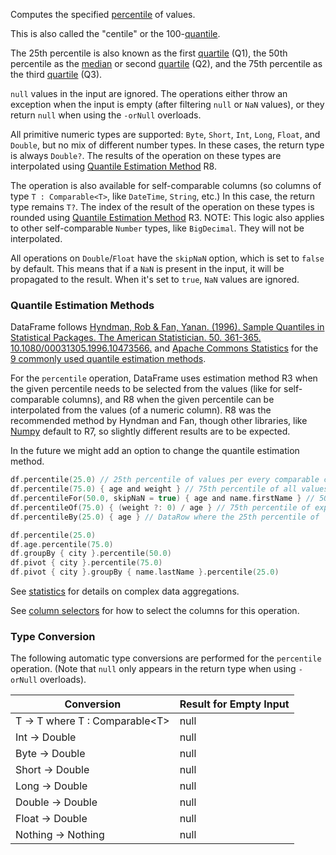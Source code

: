 [//]: # (title: percentile)

<!---IMPORT org.jetbrains.kotlinx.dataframe.samples.api.Analyze-->

Computes the specified [percentile](https://en.wikipedia.org/wiki/Percentile) of values.

This is also called the "centile" or the 100-[quantile](https://en.wikipedia.org/wiki/Quantile).

The 25th percentile is also known as the first [quartile](https://en.wikipedia.org/wiki/Quartile) (Q1),
the 50th percentile as the [median](median.md) or second [quartile](https://en.wikipedia.org/wiki/Quartile) (Q2),
and the 75th percentile as the third [quartile](https://en.wikipedia.org/wiki/Quartile) (Q3).

`null` values in the input are ignored.
The operations either throw an exception when the input is empty (after filtering `null` or `NaN` values),
or they return `null` when using the `-orNull` overloads.

All primitive numeric types are supported: `Byte`, `Short`, `Int`, `Long`, `Float`, and `Double`,
but no mix of different number types.
In these cases, the return type is always `Double?`.
The results of the operation on these types are interpolated using
[Quantile Estimation Method](#quantile-estimation-methods) R8.

The operation is also available for self-comparable columns
(so columns of type `T : Comparable<T>`, like `DateTime`, `String`, etc.)
In this case, the return type remains `T?`.
The index of the result of the operation on these types is rounded using
[Quantile Estimation Method](#quantile-estimation-methods) R3.
NOTE: This logic also applies to other self-comparable `Number` types, like `BigDecimal`.
They will not be interpolated.

All operations on `Double`/`Float` have the `skipNaN` option, which is
set to `false` by default. This means that if a `NaN` is present in the input, it will be propagated to the result.
When it's set to `true`, `NaN` values are ignored.

### Quantile Estimation Methods

DataFrame
follows [Hyndman, Rob & Fan, Yanan. (1996). Sample Quantiles in Statistical Packages. The American Statistician. 50. 361-365. 10.1080/00031305.1996.10473566.](https://www.researchgate.net/publication/222105754_Sample_Quantiles_in_Statistical_Packages)
and [Apache Commons Statistics](https://svn.apache.org/repos/infra/websites/production/commons/content/proper/commons-statistics/commons-statistics-docs/apidocs/org/apache/commons/statistics/descriptive/Quantile.EstimationMethod.html)
for
the [9 commonly used quantile estimation methods](https://en.wikipedia.org/wiki/Quantile#Estimating_quantiles_from_a_sample).

For the `percentile` operation, DataFrame uses estimation method R3 when the given percentile needs
to be selected from the values (like for self-comparable columns), and R8 when the given percentile can be
interpolated from the values (of a numeric column).
R8 was the recommended method by Hyndman and Fan,
though other libraries, like [Numpy](https://numpy.org/doc/2.1/reference/generated/numpy.quantile.html)
default to R7, so slightly different results are to be expected.

In the future we might add an option to change the quantile estimation method.

<!---FUN percentileModes-->

```kotlin
df.percentile(25.0) // 25th percentile of values per every comparable column
df.percentile(75.0) { age and weight } // 75th percentile of all values in `age` and `weight`
df.percentileFor(50.0, skipNaN = true) { age and name.firstName } // 50th percentile of values per `age` and `firstName` separately
df.percentileOf(75.0) { (weight ?: 0) / age } // 75th percentile of expression evaluated for every row
df.percentileBy(25.0) { age } // DataRow where the 25th percentile of `age` lies (index rounded using R3)
```

<!---END-->

<!---FUN percentileAggregations-->

```kotlin
df.percentile(25.0)
df.age.percentile(75.0)
df.groupBy { city }.percentile(50.0)
df.pivot { city }.percentile(75.0)
df.pivot { city }.groupBy { name.lastName }.percentile(25.0)
```

<!---END-->

See [statistics](summaryStatistics.md#groupby-statistics) for details on complex data aggregations.

See [column selectors](ColumnSelectors.md) for how to select the columns for this operation.

### Type Conversion

The following automatic type conversions are performed for the `percentile` operation.
(Note that `null` only appears in the return type when using `-orNull` overloads).

| Conversion                       | Result for Empty Input |
|----------------------------------|------------------------|
| T -> T where T : Comparable\<T\> | null                   |
| Int -> Double                    | null                   |
| Byte -> Double                   | null                   |
| Short -> Double                  | null                   |
| Long -> Double                   | null                   |
| Double -> Double                 | null                   |
| Float -> Double                  | null                   |
| Nothing -> Nothing               | null                   |
